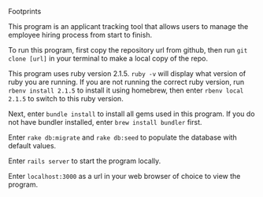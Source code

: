 Footprints

This program is an applicant tracking tool that allows users to manage the employee hiring process from start to finish.

To run this program, first copy the repository url from github, then run
`git clone [url]` in your terminal to make a local copy of the repo.

This program uses ruby version 2.1.5. 
`ruby -v` will display what version of ruby you are running.
	If you are not running the correct ruby version, run 
	`rbenv install 2.1.5` to install it using homebrew, then enter
	`rbenv local 2.1.5` to switch to this ruby version. 

Next, enter 
`bundle install` to install all gems used in this program. 
	If you do not have bundler installed, enter
	`brew install bundler` first.

Enter 
`rake db:migrate` and `rake db:seed` to populate
the database with default values. 

Enter
`rails server` to start the program locally. 

Enter
`localhost:3000` as a url in your web browser of choice to view the program.